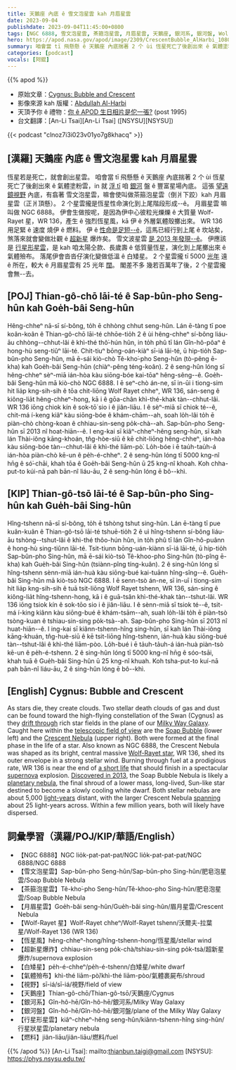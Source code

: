 ```yaml
---
title: 天鵝座 內底 ê 雪文泡星雲 kah 月眉星雲
date: 2023-09-04
publishdate: 2023-09-04T11:45:00+0800
tags: [NGC 6888, 雪文泡星雲, 茶箍泡星雲, 月眉星雲, 天鵝座, 銀河系, 銀河盤, Wolf-Rayet 星, WR 136, 恆星風, 超新星爆炸, 白矮星, 氣體殮布, 視野, 燃料]
hero: https://apod.nasa.gov/apod/image/2309/CrescentBubble_AlHarbi_1080.jpg
summary: 咱會當 tī 飛懸懸 ê 天鵝座 內底揣著 2 个 ùi 恆星死亡了後創出來 ê 氣體塗粉雲，in 就浮 tī 咱銀河盤 ê 豐富星場內底。
categories: [podcast]
vocals: [阿錕]
---
```


{{% apod %}}

- 原始文章：[Cygnus: Bubble and Crescent](https://apod.nasa.gov/apod/ap230904.html)
- 影像來源 kah 版權：[Abdullah Al-Harbi](https://www.instagram.com/a_alharbi97/)
- 天頂予你 ê 禮物：[你 ê APOD 生日相片是佗一張?](https://apod.nasa.gov/apod/calendar/allyears.html) (post 1995)
- 台文翻譯：[An-Li Tsai][An-Li Tsai] ([NSYSU][NSYSU])

{{< podcast "clnoz7i3i023v01yo7g8khacq" >}}

## [漢羅] 天鵝座 內底 ê 雪文泡星雲 kah 月眉星雲
恆星若是死亡，就會創出星雲。
咱會當 tī 飛懸懸 ê 天鵝座 內底揣著 2 个 ùi 恆星死亡了後創出來 ê 氣體塗粉雲，in 就 [浮 tī][drift through] 咱 [銀河][Milky Way Galaxy] 盤 ê 豐富星場內底。
這張 [望遠鏡視野][telescopic field of view] 內底，有翕著 雪文泡星雲，嘛會使叫做茶箍泡星雲（倒爿下跤）kah 月眉星雲（正爿頂懸）。
2 个星雲攏是恆星性命演化到上尾階段形成--ê。
月眉星雲 嘛叫做 NGC 6888。
伊會生做按呢，是因為伊中心彼粒光爍爍 ê 大質量 Wolf-Rayet 星，WR 136，產生 ê 強烈恆星風，kā 伊 ê 外層氣體殼擲出來。
WR 136 用足緊 ê 速度 燒伊 ê 燃料。
伊 ê [性命是足短--ê][a short life]，這馬已經行到上尾 ê 坎站矣，煞落來就會變做壯觀 ê [超新星][supernova] 爆炸矣。
雪文波星雲 [是 2013 年發現--ê][Discovered in 2013]。
伊應該是 [行星形星雲][planetary nebula]，是 kah 咱太陽仝款、長歲壽 ê 低質量恆星，演化到上尾擲出來 ê 氣體殮布。
落尾伊會沓沓仔演化變做低溫 ê 白矮星。
2 个星雲攏 tī 5000 [光年][light-years] 遠 ê 所在，較大 ê 月眉星雲有 25 光年 [闊][spanning]。
閣差不多 幾若百萬年了後，2 个星雲攏會無--去。

## [POJ] Thian-gô-chō lāi-té ê Sap-bûn-pho Seng-hûn kah Goe̍h-bâi Seng-hûn
Hêng-chheⁿ nā-sī sí-bông, to̍h ē chhòng chhut seng-hûn.
Lán ē-tàng tī poe koân-koân ê Thian-gô-chō lāi-té chhōe-tio̍h 2 ê ùi hêng-chheⁿ sí-bông liáu-āu chhòng--chhut-lâi ê khì-thé thô͘-hún hûn, in to̍h phû tī lán Gîn-hô-pôaⁿ ê hong-hù seng-tiûⁿ lāi-té.
Chit-tiuⁿ bōng-oán-kiàⁿ sī-iá lāi-té, ū hip-tio̍h Sap-bûn-pho Seng-hûn, mā ē-sái kiò-chò Tê-kho͘-pho Seng-hûn (tò-pêng ē-kha) kah Goe̍h-bâi Seng-hûn (chiàⁿ-pêng téng-koân).
2 ê seng-hûn lóng sī hêng-chheⁿ sèⁿ-miā ián-hòa kàu siōng-bóe kai-tōaⁿ hêng-sêng--ê.
Goe̍h-bâi Seng-hûn mā kiò-chò NGC 6888.
I ē seⁿ-chò án-ne, sī in-ūi i tiong-sim hit lia̍p kng-sih-sih ê tōa chit-liōng Wolf Rayet chheⁿ, WR 136, sán-seng ê kiông-lia̍t hêng-chheⁿ-hong, kā i ê gōa-chân khì-thé-khak tàn--chhut-lâi.
WR 136 iōng chiok kín ê sok-tō͘ sio i ê jiân-liāu.
I ê sèⁿ-miā sī chiok té--ê, chit-má í-keng kiâⁿ kàu siōng-bóe ê khám-chām--ah, soah lo̍h-lâi to̍h ē piàn-chò chòng-koan ê chhiau-sin-seng po̍k-chà--ah.
Sap-bûn-pho Seng-hûn sī 2013 nî hoat-hiān--ê.
I eng-kai sī kiâⁿ-chheⁿ-hêng seng-hûn, sī kah lán Thài-iông kāng-khoán, tn̂g-hòe-siū ê kē chit-liōng hêng-chheⁿ, ián-hòa kàu siōng-bóe tàn--chhut-lâi ê khì-thé liām-pò͘.
Lo̍h-bóe i ē tau̍h-tau̍h-á ián-hòa piàn-chò kē-un ê pe̍h-é-chheⁿ.
2 ê seng-hûn lóng tī 5000 kng-nî hn̄g ê só͘-chāi, khah tōa ê Goe̍h-bâi Seng-hûn ū 25 kng-nî khoah.
Koh chha-put-to kúi-nā pah bān-nî liáu-āu, 2 ê seng-hûn lóng ē bô--khì.

## [KIP] Thian-gô-tsō lāi-té ê Sap-bûn-pho Sing-hûn kah Gue̍h-bâi Sing-hûn
Hîng-tshenn nā-sī sí-bông, to̍h ē tshòng tshut sing-hûn.
Lán ē-tàng tī pue kuân-kuân ê Thian-gô-tsō lāi-té tshuē-tio̍h 2 ê uì hîng-tshenn sí-bông liáu-āu tshòng--tshut-lâi ê khì-thé thôo-hún hûn, in to̍h phû tī lán Gîn-hô-puânn ê hong-hù sing-tiûnn lāi-té.
Tsit-tiunn bōng-uán-kiànn sī-iá lāi-té, ū hip-tio̍h Sap-bûn-pho Sing-hûn, mā ē-sái kiò-tsò Tê-khoo-pho Sing-hûn (tò-pîng ē-kha) kah Gue̍h-bâi Sing-hûn (tsiànn-pîng tíng-kuân).
2 ê sing-hûn lóng sī hîng-tshenn sènn-miā ián-huà kàu siōng-bué kai-tuānn hîng-sîng--ê.
Gue̍h-bâi Sing-hûn mā kiò-tsò NGC 6888.
I ē senn-tsò án-ne, sī in-uī i tiong-sim hit lia̍p kng-sih-sih ê tuā tsit-liōng Wolf Rayet tshenn, WR 136, sán-sing ê kiông-lia̍t hîng-tshenn-hong, kā i ê guā-tsân khì-thé-khak tàn--tshut-lâi.
WR 136 iōng tsiok kín ê sok-tōo sio i ê jiân-liāu.
I ê sènn-miā sī tsiok té--ê, tsit-má í-king kiânn kàu siōng-bué ê khám-tsām--ah, suah lo̍h-lâi to̍h ē piàn-tsò tsòng-kuan ê tshiau-sin-sing po̍k-tsà--ah.
Sap-bûn-pho Sing-hûn sī 2013 nî huat-hiān--ê.
I ing-kai sī kiânn-tshenn-hîng sing-hûn, sī kah lán Thài-iông kāng-khuán, tn̂g-huè-siū ê kē tsit-liōng hîng-tshenn, ián-huà kàu siōng-bué tàn--tshut-lâi ê khì-thé liām-pòo.
Lo̍h-bué i ē ta̍uh-ta̍uh-á ián-huà piàn-tsò kē-un ê pe̍h-é-tshenn.
2 ê sing-hûn lóng tī 5000 kng-nî hn̄g ê sóo-tsāi, khah tuā ê Gue̍h-bâi Sing-hûn ū 25 kng-nî khuah.
Koh tsha-put-to kuí-nā pah bān-nî liáu-āu, 2 ê sing-hûn lóng ē bô--khì.

## [English] Cygnus: Bubble and Crescent
As stars die, they create clouds.
Two stellar death clouds of gas and dust can be found toward the high-flying constellation of the Swan (Cygnus) as they [drift through][drift through] rich star fields in the plane of our [Milky Way Galaxy][Milky Way Galaxy].
Caught here within the [telescopic field of view][telescopic field of view] are the [Soap Bubble][Soap Bubble] (lower left) and the [Crescent Nebula][Crescent Nebula] (upper right).
Both were formed at the final phase in the life of a star.
Also known as NGC 6888, the Crescent Nebula was shaped as its bright, central massive [Wolf-Rayet star][Wolf-Rayet star], WR 136, shed its outer envelope in a strong stellar wind.
Burning through fuel at a prodigious rate, WR 136 is near the end of [a short life][a short life] that should finish in a spectacular [supernova][supernova] explosion.
[Discovered in 2013][Discovered in 2013], the Soap Bubble Nebula is likely a [planetary nebula][planetary nebula], the final shroud of a lower mass, long-lived, Sun-like star destined to become a slowly cooling white dwarf.
Both stellar nebulas are about 5,000 [light-years][light-years] distant, with the larger Crescent Nebula [spanning][spanning] about 25 light-years across.
Within a few million years, both will likely have dispersed.

## 詞彙學習（漢羅/POJ/KIP/華語/English）
- 【NGC 6888】NGC lio̍k-pat-pat-pat/NGC lio̍k-pat-pat-pat/NGC 6888/NGC 6888
- 【雪文泡星雲】Sap-bûn-pho Seng-hûn/Sap-bûn-pho Sing-hûn/肥皂泡星雲/Soap Bubble Nebula
- 【茶箍泡星雲】Tê-kho͘-pho Seng-hûn/Tê-khoo-pho Sing-hûn/肥皂泡星雲/Soap Bubble Nebula
- 【月眉星雲】Goe̍h-bâi seng-hûn/Gue̍h-bâi sing-hûn/眉月星雲/Crescent Nebula
- 【Wolf-Rayet 星】Wolf-Rayet chheⁿ/Wolf-Rayet tshenn/沃爾夫-拉葉星/Wolf-Rayet 136 (WR 136)
- 【恆星風】hêng-chheⁿ-hong/hîng-tshenn-hong/恆星風/stellar wind
- 【超新星爆炸】chhiau-sin-seng po̍k-chà/tshiau-sin-sing po̍k-tsà/超新星爆炸/supernova explosion
- 【白矮星】pe̍h-é-chheⁿ/pe̍h-é-tshenn/白矮星/white dwarf
- 【氣體殮布】khì-thé liām-pò͘/khì-thé liām-pòo/氣體裹屍布/shroud
- 【視野】sī-iá/sī-iá/視野/field of view
- 【天鵝座】Thian-gô-chō/Thian-gô-tsō/天鵝座/Cygnus
- 【銀河系】Gîn-hô-hē/Gîn-hô-hē/銀河系/Milky Way Galaxy
- 【銀河盤】Gîn-hô-hē/Gîn-hô-hē/銀河盤/plane of the Milky Way Galaxy
- 【行星形星雲】kiâⁿ-chheⁿ-hêng seng-hûn/kiânn-tshenn-hîng sing-hûn/行星狀星雲/planetary nebula
- 【燃料】jiân-liāu/jiân-liāu/燃料/fuel

{{% /apod %}}
[An-Li Tsai]: mailto:thianbun.taigi@gmail.com
[NSYSU]: https://phys.nsysu.edu.tw/

[copyright]: https://apod.nasa.gov/apod/fap/lib/about_apod.html#srapply
[License]: https://creativecommons.org/licenses/by/2.0/

[drift through]:https://apod.nasa.gov/apod/ap150819.html
[Milky Way Galaxy]:http://www.atlasoftheuniverse.com/galaxy.html
[telescopic field of view]:https://www.instagram.com/p/CvNSVbhsXYs/
[Soap Bubble]:https://apod.nasa.gov/apod/ap150113.html
[Crescent Nebula]:https://apod.nasa.gov/apod/ap210617.html
[Wolf-Rayet star]:https://en.wikipedia.org/wiki/Wolf%E2%80%93Rayet_star
[a short life]:https://www.nasa.gov/image-feature/goddard/hubble-view-wolf-rayet-stars-intense-and-short-lived
[supernova]:https://youtu.be/wymMn-SmALY
[Discovered in 2013]:http://www.starimager.com/Image%20Gallery%20Pages/Hydrogen%20Alpha%20Images/ic%201318_AP_8%20pane%20mosaic_bubble%20nebula.htm
[planetary nebula]:https://en.wikipedia.org/wiki/Planetary_nebula
[light-years]:https://spaceplace.nasa.gov/light-year/en/
[spanning]:https://media.istockphoto.com/id/1170788685/photo/jumping-cat.jpg?s=612x612&w=0&k=20&c=_Ot_m-qULa-AS2ueDMH8Qc4vu8jdsNso2hzIxsVGjTw=
